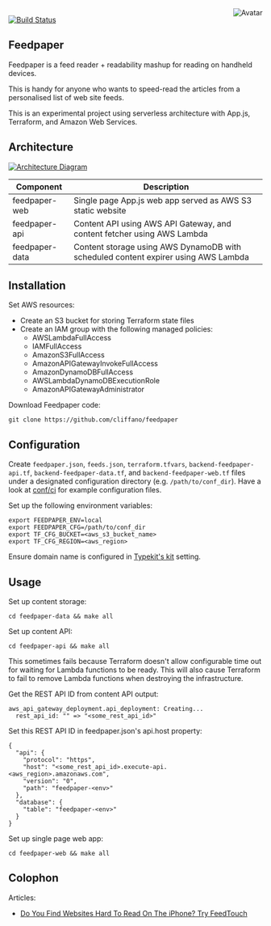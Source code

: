 <img align="right" src="https://raw.github.com/cliffano/feedpaper/master/avatar.jpg" alt="Avatar"/>

[![Build Status](https://img.shields.io/travis/cliffano/feedpaper.svg)](http://travis-ci.org/cliffano/feedpaper)
<br/>

Feedpaper
---------

Feedpaper is a feed reader + readability mashup for reading on handheld devices.

This is handy for anyone who wants to speed-read the articles from a personalised list of web site feeds.

This is an experimental project using serverless architecture with App.js, Terraform, and Amazon Web Services.

Architecture
------------

[![Architecture Diagram](https://raw.github.com/cliffano/feedpaper/master/architecture.jpg)](https://raw.github.com/cliffano/feedpaper/master/architecture.jpg)

| Component      | Description                                                                        |
|----------------|------------------------------------------------------------------------------------|
| feedpaper-web  | Single page App.js web app served as AWS S3 static website                         |
| feedpaper-api  | Content API using AWS API Gateway, and content fetcher using AWS Lambda            |
| feedpaper-data | Content storage using AWS DynamoDB with scheduled content expirer using AWS Lambda |

Installation
------------

Set AWS resources:

* Create an S3 bucket for storing Terraform state files
* Create an IAM group with the following managed policies:
    * AWSLambdaFullAccess
    * IAMFullAccess
    * AmazonS3FullAccess
    * AmazonAPIGatewayInvokeFullAccess
    * AmazonDynamoDBFullAccess
    * AWSLambdaDynamoDBExecutionRole
    * AmazonAPIGatewayAdministrator

Download Feedpaper code:

    git clone https://github.com/cliffano/feedpaper

Configuration
-------------

Create `feedpaper.json`, `feeds.json`, `terraform.tfvars`, `backend-feedpaper-api.tf`, `backend-feedpaper-data.tf`, and  `backend-feedpaper-web.tf` files under a designated configuration directory (e.g. `/path/to/conf_dir`).
Have a look at [conf/ci](https://github.com/cliffano/feedpaper/tree/master/conf/ci) for example configuration files.

Set up the following environment variables:

    export FEEDPAPER_ENV=local
    export FEEDPAPER_CFG=/path/to/conf_dir
    export TF_CFG_BUCKET=<aws_s3_bucket_name>
    export TF_CFG_REGION=<aws_region>
    
Ensure domain name is configured in [Typekit's kit](https://typekit.com/account/kits) setting.

Usage
-----

Set up content storage:

    cd feedpaper-data && make all

Set up content API:

    cd feedpaper-api && make all

This sometimes fails because Terraform doesn't allow configurable time out for waiting for Lambda functions to be ready.
This will also cause Terraform to fail to remove Lambda functions when destroying the infrastructure.

Get the REST API ID from content API output:

    aws_api_gateway_deployment.api_deployment: Creating...
      rest_api_id: "" => "<some_rest_api_id>"

Set this REST API ID in feedpaper.json's api.host property:

    {
      "api": {
        "protocol": "https",
        "host": "<some_rest_api_id>.execute-api.<aws_region>.amazonaws.com",
        "version": "0",
        "path": "feedpaper-<env>"
      },
      "database": {
        "table": "feedpaper-<env>"
      }
    }

Set up single page web app:

    cd feedpaper-web && make all

Colophon
--------

Articles:

* [Do You Find Websites Hard To Read On The iPhone? Try FeedTouch](http://blog.cliffano.com/2011/02/19/do-you-find-websites-hard-to-read-on-the-iphone-try-feedtouch/)
